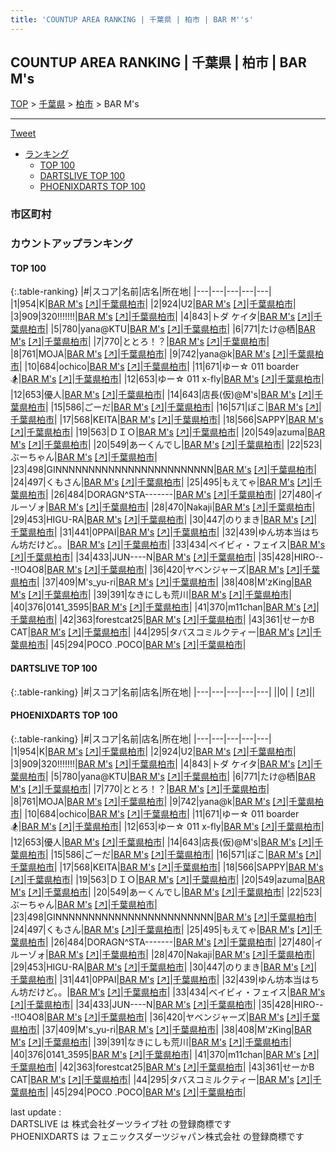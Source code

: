 ```yaml
---
title: 'COUNTUP AREA RANKING | 千葉県 | 柏市 | BAR M''s'
---
```

## COUNTUP AREA RANKING | 千葉県 | 柏市 | BAR M's

[TOP](/darts/rank/) > [千葉県](/darts/rank/千葉県/) > [柏市](/darts/rank/千葉県/柏市/) > BAR M's

___

<a href="https://twitter.com/share?ref_src=twsrc%5Etfw" data-text="COUNTUP AREA RANKING | 千葉県柏市BAR M's" class="twitter-share-button" data-hashtags="DARTSLIVE,PHOENIXDARTS,darts,ダーツ" data-show-count="false">Tweet</a>

* [ランキング](#カウントアップランキング)
    * [TOP 100](#top-100)
    * [DARTSLIVE TOP 100](#dartslive-top-100)
    * [PHOENIXDARTS TOP 100](#phoenixdarts-top-100)

### 市区町村

<ul>

</ul>

### カウントアップランキング

#### TOP 100



{:.table-ranking}
|#|スコア|名前|店名|所在地|
|---|---|---|---|---|
|1|954|<span class="rank-name-pd">K</span>|<a href="/darts/rank/shops/46068.html">BAR M's</a> <a href="https://vs.phoenixdarts.com/jp/shop/shopDetailInfo/s_46068?s_seq=46068">[↗]</a>|<a href="/darts/rank/千葉県/柏市">千葉県柏市</a>|
|2|924|<span class="rank-name-pd">U2</span>|<a href="/darts/rank/shops/46068.html">BAR M's</a> <a href="https://vs.phoenixdarts.com/jp/shop/shopDetailInfo/s_46068?s_seq=46068">[↗]</a>|<a href="/darts/rank/千葉県/柏市">千葉県柏市</a>|
|3|909|<span class="rank-name-pd">320!!!!!!!</span>|<a href="/darts/rank/shops/46068.html">BAR M's</a> <a href="https://vs.phoenixdarts.com/jp/shop/shopDetailInfo/s_46068?s_seq=46068">[↗]</a>|<a href="/darts/rank/千葉県/柏市">千葉県柏市</a>|
|4|843|<span class="rank-name-pd">トダ ケイタ</span>|<a href="/darts/rank/shops/46068.html">BAR M's</a> <a href="https://vs.phoenixdarts.com/jp/shop/shopDetailInfo/s_46068?s_seq=46068">[↗]</a>|<a href="/darts/rank/千葉県/柏市">千葉県柏市</a>|
|5|780|<span class="rank-name-pd">yana@KTU</span>|<a href="/darts/rank/shops/46068.html">BAR M's</a> <a href="https://vs.phoenixdarts.com/jp/shop/shopDetailInfo/s_46068?s_seq=46068">[↗]</a>|<a href="/darts/rank/千葉県/柏市">千葉県柏市</a>|
|6|771|<span class="rank-name-pd">たけ@栖</span>|<a href="/darts/rank/shops/46068.html">BAR M's</a> <a href="https://vs.phoenixdarts.com/jp/shop/shopDetailInfo/s_46068?s_seq=46068">[↗]</a>|<a href="/darts/rank/千葉県/柏市">千葉県柏市</a>|
|7|770|<span class="rank-name-pd">ととろ！？</span>|<a href="/darts/rank/shops/46068.html">BAR M's</a> <a href="https://vs.phoenixdarts.com/jp/shop/shopDetailInfo/s_46068?s_seq=46068">[↗]</a>|<a href="/darts/rank/千葉県/柏市">千葉県柏市</a>|
|8|761|<span class="rank-name-pd">MOJA</span>|<a href="/darts/rank/shops/46068.html">BAR M's</a> <a href="https://vs.phoenixdarts.com/jp/shop/shopDetailInfo/s_46068?s_seq=46068">[↗]</a>|<a href="/darts/rank/千葉県/柏市">千葉県柏市</a>|
|9|742|<span class="rank-name-pd">yana@k</span>|<a href="/darts/rank/shops/46068.html">BAR M's</a> <a href="https://vs.phoenixdarts.com/jp/shop/shopDetailInfo/s_46068?s_seq=46068">[↗]</a>|<a href="/darts/rank/千葉県/柏市">千葉県柏市</a>|
|10|684|<span class="rank-name-pd">ochico</span>|<a href="/darts/rank/shops/46068.html">BAR M's</a> <a href="https://vs.phoenixdarts.com/jp/shop/shopDetailInfo/s_46068?s_seq=46068">[↗]</a>|<a href="/darts/rank/千葉県/柏市">千葉県柏市</a>|
|11|671|<span class="rank-name-pd">ゆー☆ 011 boarder🏂</span>|<a href="/darts/rank/shops/46068.html">BAR M's</a> <a href="https://vs.phoenixdarts.com/jp/shop/shopDetailInfo/s_46068?s_seq=46068">[↗]</a>|<a href="/darts/rank/千葉県/柏市">千葉県柏市</a>|
|12|653|<span class="rank-name-pd">ゆー☆ 011 x-fly</span>|<a href="/darts/rank/shops/46068.html">BAR M's</a> <a href="https://vs.phoenixdarts.com/jp/shop/shopDetailInfo/s_46068?s_seq=46068">[↗]</a>|<a href="/darts/rank/千葉県/柏市">千葉県柏市</a>|
|12|653|<span class="rank-name-pd">優人</span>|<a href="/darts/rank/shops/46068.html">BAR M's</a> <a href="https://vs.phoenixdarts.com/jp/shop/shopDetailInfo/s_46068?s_seq=46068">[↗]</a>|<a href="/darts/rank/千葉県/柏市">千葉県柏市</a>|
|14|643|<span class="rank-name-pd">店長(仮)@M&#x27;s</span>|<a href="/darts/rank/shops/46068.html">BAR M's</a> <a href="https://vs.phoenixdarts.com/jp/shop/shopDetailInfo/s_46068?s_seq=46068">[↗]</a>|<a href="/darts/rank/千葉県/柏市">千葉県柏市</a>|
|15|586|<span class="rank-name-pd">ごーだ</span>|<a href="/darts/rank/shops/46068.html">BAR M's</a> <a href="https://vs.phoenixdarts.com/jp/shop/shopDetailInfo/s_46068?s_seq=46068">[↗]</a>|<a href="/darts/rank/千葉県/柏市">千葉県柏市</a>|
|16|571|<span class="rank-name-pd">ぽこ</span>|<a href="/darts/rank/shops/46068.html">BAR M's</a> <a href="https://vs.phoenixdarts.com/jp/shop/shopDetailInfo/s_46068?s_seq=46068">[↗]</a>|<a href="/darts/rank/千葉県/柏市">千葉県柏市</a>|
|17|568|<span class="rank-name-pd">KEITA</span>|<a href="/darts/rank/shops/46068.html">BAR M's</a> <a href="https://vs.phoenixdarts.com/jp/shop/shopDetailInfo/s_46068?s_seq=46068">[↗]</a>|<a href="/darts/rank/千葉県/柏市">千葉県柏市</a>|
|18|566|<span class="rank-name-pd">SAPPY</span>|<a href="/darts/rank/shops/46068.html">BAR M's</a> <a href="https://vs.phoenixdarts.com/jp/shop/shopDetailInfo/s_46068?s_seq=46068">[↗]</a>|<a href="/darts/rank/千葉県/柏市">千葉県柏市</a>|
|19|563|<span class="rank-name-pd">ＤＩＯ</span>|<a href="/darts/rank/shops/46068.html">BAR M's</a> <a href="https://vs.phoenixdarts.com/jp/shop/shopDetailInfo/s_46068?s_seq=46068">[↗]</a>|<a href="/darts/rank/千葉県/柏市">千葉県柏市</a>|
|20|549|<span class="rank-name-pd">azuma</span>|<a href="/darts/rank/shops/46068.html">BAR M's</a> <a href="https://vs.phoenixdarts.com/jp/shop/shopDetailInfo/s_46068?s_seq=46068">[↗]</a>|<a href="/darts/rank/千葉県/柏市">千葉県柏市</a>|
|20|549|<span class="rank-name-pd">あーくんでし</span>|<a href="/darts/rank/shops/46068.html">BAR M's</a> <a href="https://vs.phoenixdarts.com/jp/shop/shopDetailInfo/s_46068?s_seq=46068">[↗]</a>|<a href="/darts/rank/千葉県/柏市">千葉県柏市</a>|
|22|523|<span class="rank-name-pd">ぶーちゃん</span>|<a href="/darts/rank/shops/46068.html">BAR M's</a> <a href="https://vs.phoenixdarts.com/jp/shop/shopDetailInfo/s_46068?s_seq=46068">[↗]</a>|<a href="/darts/rank/千葉県/柏市">千葉県柏市</a>|
|23|498|<span class="rank-name-pd">GINNNNNNNNNNNNNNNNNNNNNNNN</span>|<a href="/darts/rank/shops/46068.html">BAR M's</a> <a href="https://vs.phoenixdarts.com/jp/shop/shopDetailInfo/s_46068?s_seq=46068">[↗]</a>|<a href="/darts/rank/千葉県/柏市">千葉県柏市</a>|
|24|497|<span class="rank-name-pd">くもさん</span>|<a href="/darts/rank/shops/46068.html">BAR M's</a> <a href="https://vs.phoenixdarts.com/jp/shop/shopDetailInfo/s_46068?s_seq=46068">[↗]</a>|<a href="/darts/rank/千葉県/柏市">千葉県柏市</a>|
|25|495|<span class="rank-name-pd">もえてゃ</span>|<a href="/darts/rank/shops/46068.html">BAR M's</a> <a href="https://vs.phoenixdarts.com/jp/shop/shopDetailInfo/s_46068?s_seq=46068">[↗]</a>|<a href="/darts/rank/千葉県/柏市">千葉県柏市</a>|
|26|484|<span class="rank-name-pd">DORAGN^STA-------</span>|<a href="/darts/rank/shops/46068.html">BAR M's</a> <a href="https://vs.phoenixdarts.com/jp/shop/shopDetailInfo/s_46068?s_seq=46068">[↗]</a>|<a href="/darts/rank/千葉県/柏市">千葉県柏市</a>|
|27|480|<span class="rank-name-pd">イルーゾォ</span>|<a href="/darts/rank/shops/46068.html">BAR M's</a> <a href="https://vs.phoenixdarts.com/jp/shop/shopDetailInfo/s_46068?s_seq=46068">[↗]</a>|<a href="/darts/rank/千葉県/柏市">千葉県柏市</a>|
|28|470|<span class="rank-name-pd">Nakaji</span>|<a href="/darts/rank/shops/46068.html">BAR M's</a> <a href="https://vs.phoenixdarts.com/jp/shop/shopDetailInfo/s_46068?s_seq=46068">[↗]</a>|<a href="/darts/rank/千葉県/柏市">千葉県柏市</a>|
|29|453|<span class="rank-name-pd">HIGU-RA</span>|<a href="/darts/rank/shops/46068.html">BAR M's</a> <a href="https://vs.phoenixdarts.com/jp/shop/shopDetailInfo/s_46068?s_seq=46068">[↗]</a>|<a href="/darts/rank/千葉県/柏市">千葉県柏市</a>|
|30|447|<span class="rank-name-pd">のりまき</span>|<a href="/darts/rank/shops/46068.html">BAR M's</a> <a href="https://vs.phoenixdarts.com/jp/shop/shopDetailInfo/s_46068?s_seq=46068">[↗]</a>|<a href="/darts/rank/千葉県/柏市">千葉県柏市</a>|
|31|441|<span class="rank-name-pd">0PPAI</span>|<a href="/darts/rank/shops/46068.html">BAR M's</a> <a href="https://vs.phoenixdarts.com/jp/shop/shopDetailInfo/s_46068?s_seq=46068">[↗]</a>|<a href="/darts/rank/千葉県/柏市">千葉県柏市</a>|
|32|439|<span class="rank-name-pd">ゆん坊本当はちん坊だけど。。</span>|<a href="/darts/rank/shops/46068.html">BAR M's</a> <a href="https://vs.phoenixdarts.com/jp/shop/shopDetailInfo/s_46068?s_seq=46068">[↗]</a>|<a href="/darts/rank/千葉県/柏市">千葉県柏市</a>|
|33|434|<span class="rank-name-pd">ベイビィ・フェイス</span>|<a href="/darts/rank/shops/46068.html">BAR M's</a> <a href="https://vs.phoenixdarts.com/jp/shop/shopDetailInfo/s_46068?s_seq=46068">[↗]</a>|<a href="/darts/rank/千葉県/柏市">千葉県柏市</a>|
|34|433|<span class="rank-name-pd">JUN----N</span>|<a href="/darts/rank/shops/46068.html">BAR M's</a> <a href="https://vs.phoenixdarts.com/jp/shop/shopDetailInfo/s_46068?s_seq=46068">[↗]</a>|<a href="/darts/rank/千葉県/柏市">千葉県柏市</a>|
|35|428|<span class="rank-name-pd">HIRO---!!O4O8</span>|<a href="/darts/rank/shops/46068.html">BAR M's</a> <a href="https://vs.phoenixdarts.com/jp/shop/shopDetailInfo/s_46068?s_seq=46068">[↗]</a>|<a href="/darts/rank/千葉県/柏市">千葉県柏市</a>|
|36|420|<span class="rank-name-pd">ヤベンジャーズ</span>|<a href="/darts/rank/shops/46068.html">BAR M's</a> <a href="https://vs.phoenixdarts.com/jp/shop/shopDetailInfo/s_46068?s_seq=46068">[↗]</a>|<a href="/darts/rank/千葉県/柏市">千葉県柏市</a>|
|37|409|<span class="rank-name-pd">M&#x27;s_yu-ri</span>|<a href="/darts/rank/shops/46068.html">BAR M's</a> <a href="https://vs.phoenixdarts.com/jp/shop/shopDetailInfo/s_46068?s_seq=46068">[↗]</a>|<a href="/darts/rank/千葉県/柏市">千葉県柏市</a>|
|38|408|<span class="rank-name-pd">M&#x27;zKing</span>|<a href="/darts/rank/shops/46068.html">BAR M's</a> <a href="https://vs.phoenixdarts.com/jp/shop/shopDetailInfo/s_46068?s_seq=46068">[↗]</a>|<a href="/darts/rank/千葉県/柏市">千葉県柏市</a>|
|39|391|<span class="rank-name-pd">なきにしも荒川</span>|<a href="/darts/rank/shops/46068.html">BAR M's</a> <a href="https://vs.phoenixdarts.com/jp/shop/shopDetailInfo/s_46068?s_seq=46068">[↗]</a>|<a href="/darts/rank/千葉県/柏市">千葉県柏市</a>|
|40|376|<span class="rank-name-pd">0141_3595</span>|<a href="/darts/rank/shops/46068.html">BAR M's</a> <a href="https://vs.phoenixdarts.com/jp/shop/shopDetailInfo/s_46068?s_seq=46068">[↗]</a>|<a href="/darts/rank/千葉県/柏市">千葉県柏市</a>|
|41|370|<span class="rank-name-pd">m11chan</span>|<a href="/darts/rank/shops/46068.html">BAR M's</a> <a href="https://vs.phoenixdarts.com/jp/shop/shopDetailInfo/s_46068?s_seq=46068">[↗]</a>|<a href="/darts/rank/千葉県/柏市">千葉県柏市</a>|
|42|363|<span class="rank-name-pd">forestcat25</span>|<a href="/darts/rank/shops/46068.html">BAR M's</a> <a href="https://vs.phoenixdarts.com/jp/shop/shopDetailInfo/s_46068?s_seq=46068">[↗]</a>|<a href="/darts/rank/千葉県/柏市">千葉県柏市</a>|
|43|361|<span class="rank-name-pd">せーかB CAT</span>|<a href="/darts/rank/shops/46068.html">BAR M's</a> <a href="https://vs.phoenixdarts.com/jp/shop/shopDetailInfo/s_46068?s_seq=46068">[↗]</a>|<a href="/darts/rank/千葉県/柏市">千葉県柏市</a>|
|44|295|<span class="rank-name-pd">タバスコミルクティー</span>|<a href="/darts/rank/shops/46068.html">BAR M's</a> <a href="https://vs.phoenixdarts.com/jp/shop/shopDetailInfo/s_46068?s_seq=46068">[↗]</a>|<a href="/darts/rank/千葉県/柏市">千葉県柏市</a>|
|45|294|<span class="rank-name-pd">POCO  .POCO</span>|<a href="/darts/rank/shops/46068.html">BAR M's</a> <a href="https://vs.phoenixdarts.com/jp/shop/shopDetailInfo/s_46068?s_seq=46068">[↗]</a>|<a href="/darts/rank/千葉県/柏市">千葉県柏市</a>|


#### DARTSLIVE TOP 100



{:.table-ranking}
|#|スコア|名前|店名|所在地|
|---|---|---|---|---|
||0|<span class="rank-name-dl"> </span>|<a href="/darts/rank/shops/.html"></a> <a href="">[↗]</a>|<a href="/darts/rank//"></a>|


#### PHOENIXDARTS TOP 100



{:.table-ranking}
|#|スコア|名前|店名|所在地|
|---|---|---|---|---|
|1|954|<span class="rank-name-pd">K</span>|<a href="/darts/rank/shops/46068.html">BAR M's</a> <a href="https://vs.phoenixdarts.com/jp/shop/shopDetailInfo/s_46068?s_seq=46068">[↗]</a>|<a href="/darts/rank/千葉県/柏市">千葉県柏市</a>|
|2|924|<span class="rank-name-pd">U2</span>|<a href="/darts/rank/shops/46068.html">BAR M's</a> <a href="https://vs.phoenixdarts.com/jp/shop/shopDetailInfo/s_46068?s_seq=46068">[↗]</a>|<a href="/darts/rank/千葉県/柏市">千葉県柏市</a>|
|3|909|<span class="rank-name-pd">320!!!!!!!</span>|<a href="/darts/rank/shops/46068.html">BAR M's</a> <a href="https://vs.phoenixdarts.com/jp/shop/shopDetailInfo/s_46068?s_seq=46068">[↗]</a>|<a href="/darts/rank/千葉県/柏市">千葉県柏市</a>|
|4|843|<span class="rank-name-pd">トダ ケイタ</span>|<a href="/darts/rank/shops/46068.html">BAR M's</a> <a href="https://vs.phoenixdarts.com/jp/shop/shopDetailInfo/s_46068?s_seq=46068">[↗]</a>|<a href="/darts/rank/千葉県/柏市">千葉県柏市</a>|
|5|780|<span class="rank-name-pd">yana@KTU</span>|<a href="/darts/rank/shops/46068.html">BAR M's</a> <a href="https://vs.phoenixdarts.com/jp/shop/shopDetailInfo/s_46068?s_seq=46068">[↗]</a>|<a href="/darts/rank/千葉県/柏市">千葉県柏市</a>|
|6|771|<span class="rank-name-pd">たけ@栖</span>|<a href="/darts/rank/shops/46068.html">BAR M's</a> <a href="https://vs.phoenixdarts.com/jp/shop/shopDetailInfo/s_46068?s_seq=46068">[↗]</a>|<a href="/darts/rank/千葉県/柏市">千葉県柏市</a>|
|7|770|<span class="rank-name-pd">ととろ！？</span>|<a href="/darts/rank/shops/46068.html">BAR M's</a> <a href="https://vs.phoenixdarts.com/jp/shop/shopDetailInfo/s_46068?s_seq=46068">[↗]</a>|<a href="/darts/rank/千葉県/柏市">千葉県柏市</a>|
|8|761|<span class="rank-name-pd">MOJA</span>|<a href="/darts/rank/shops/46068.html">BAR M's</a> <a href="https://vs.phoenixdarts.com/jp/shop/shopDetailInfo/s_46068?s_seq=46068">[↗]</a>|<a href="/darts/rank/千葉県/柏市">千葉県柏市</a>|
|9|742|<span class="rank-name-pd">yana@k</span>|<a href="/darts/rank/shops/46068.html">BAR M's</a> <a href="https://vs.phoenixdarts.com/jp/shop/shopDetailInfo/s_46068?s_seq=46068">[↗]</a>|<a href="/darts/rank/千葉県/柏市">千葉県柏市</a>|
|10|684|<span class="rank-name-pd">ochico</span>|<a href="/darts/rank/shops/46068.html">BAR M's</a> <a href="https://vs.phoenixdarts.com/jp/shop/shopDetailInfo/s_46068?s_seq=46068">[↗]</a>|<a href="/darts/rank/千葉県/柏市">千葉県柏市</a>|
|11|671|<span class="rank-name-pd">ゆー☆ 011 boarder🏂</span>|<a href="/darts/rank/shops/46068.html">BAR M's</a> <a href="https://vs.phoenixdarts.com/jp/shop/shopDetailInfo/s_46068?s_seq=46068">[↗]</a>|<a href="/darts/rank/千葉県/柏市">千葉県柏市</a>|
|12|653|<span class="rank-name-pd">ゆー☆ 011 x-fly</span>|<a href="/darts/rank/shops/46068.html">BAR M's</a> <a href="https://vs.phoenixdarts.com/jp/shop/shopDetailInfo/s_46068?s_seq=46068">[↗]</a>|<a href="/darts/rank/千葉県/柏市">千葉県柏市</a>|
|12|653|<span class="rank-name-pd">優人</span>|<a href="/darts/rank/shops/46068.html">BAR M's</a> <a href="https://vs.phoenixdarts.com/jp/shop/shopDetailInfo/s_46068?s_seq=46068">[↗]</a>|<a href="/darts/rank/千葉県/柏市">千葉県柏市</a>|
|14|643|<span class="rank-name-pd">店長(仮)@M&#x27;s</span>|<a href="/darts/rank/shops/46068.html">BAR M's</a> <a href="https://vs.phoenixdarts.com/jp/shop/shopDetailInfo/s_46068?s_seq=46068">[↗]</a>|<a href="/darts/rank/千葉県/柏市">千葉県柏市</a>|
|15|586|<span class="rank-name-pd">ごーだ</span>|<a href="/darts/rank/shops/46068.html">BAR M's</a> <a href="https://vs.phoenixdarts.com/jp/shop/shopDetailInfo/s_46068?s_seq=46068">[↗]</a>|<a href="/darts/rank/千葉県/柏市">千葉県柏市</a>|
|16|571|<span class="rank-name-pd">ぽこ</span>|<a href="/darts/rank/shops/46068.html">BAR M's</a> <a href="https://vs.phoenixdarts.com/jp/shop/shopDetailInfo/s_46068?s_seq=46068">[↗]</a>|<a href="/darts/rank/千葉県/柏市">千葉県柏市</a>|
|17|568|<span class="rank-name-pd">KEITA</span>|<a href="/darts/rank/shops/46068.html">BAR M's</a> <a href="https://vs.phoenixdarts.com/jp/shop/shopDetailInfo/s_46068?s_seq=46068">[↗]</a>|<a href="/darts/rank/千葉県/柏市">千葉県柏市</a>|
|18|566|<span class="rank-name-pd">SAPPY</span>|<a href="/darts/rank/shops/46068.html">BAR M's</a> <a href="https://vs.phoenixdarts.com/jp/shop/shopDetailInfo/s_46068?s_seq=46068">[↗]</a>|<a href="/darts/rank/千葉県/柏市">千葉県柏市</a>|
|19|563|<span class="rank-name-pd">ＤＩＯ</span>|<a href="/darts/rank/shops/46068.html">BAR M's</a> <a href="https://vs.phoenixdarts.com/jp/shop/shopDetailInfo/s_46068?s_seq=46068">[↗]</a>|<a href="/darts/rank/千葉県/柏市">千葉県柏市</a>|
|20|549|<span class="rank-name-pd">azuma</span>|<a href="/darts/rank/shops/46068.html">BAR M's</a> <a href="https://vs.phoenixdarts.com/jp/shop/shopDetailInfo/s_46068?s_seq=46068">[↗]</a>|<a href="/darts/rank/千葉県/柏市">千葉県柏市</a>|
|20|549|<span class="rank-name-pd">あーくんでし</span>|<a href="/darts/rank/shops/46068.html">BAR M's</a> <a href="https://vs.phoenixdarts.com/jp/shop/shopDetailInfo/s_46068?s_seq=46068">[↗]</a>|<a href="/darts/rank/千葉県/柏市">千葉県柏市</a>|
|22|523|<span class="rank-name-pd">ぶーちゃん</span>|<a href="/darts/rank/shops/46068.html">BAR M's</a> <a href="https://vs.phoenixdarts.com/jp/shop/shopDetailInfo/s_46068?s_seq=46068">[↗]</a>|<a href="/darts/rank/千葉県/柏市">千葉県柏市</a>|
|23|498|<span class="rank-name-pd">GINNNNNNNNNNNNNNNNNNNNNNNN</span>|<a href="/darts/rank/shops/46068.html">BAR M's</a> <a href="https://vs.phoenixdarts.com/jp/shop/shopDetailInfo/s_46068?s_seq=46068">[↗]</a>|<a href="/darts/rank/千葉県/柏市">千葉県柏市</a>|
|24|497|<span class="rank-name-pd">くもさん</span>|<a href="/darts/rank/shops/46068.html">BAR M's</a> <a href="https://vs.phoenixdarts.com/jp/shop/shopDetailInfo/s_46068?s_seq=46068">[↗]</a>|<a href="/darts/rank/千葉県/柏市">千葉県柏市</a>|
|25|495|<span class="rank-name-pd">もえてゃ</span>|<a href="/darts/rank/shops/46068.html">BAR M's</a> <a href="https://vs.phoenixdarts.com/jp/shop/shopDetailInfo/s_46068?s_seq=46068">[↗]</a>|<a href="/darts/rank/千葉県/柏市">千葉県柏市</a>|
|26|484|<span class="rank-name-pd">DORAGN^STA-------</span>|<a href="/darts/rank/shops/46068.html">BAR M's</a> <a href="https://vs.phoenixdarts.com/jp/shop/shopDetailInfo/s_46068?s_seq=46068">[↗]</a>|<a href="/darts/rank/千葉県/柏市">千葉県柏市</a>|
|27|480|<span class="rank-name-pd">イルーゾォ</span>|<a href="/darts/rank/shops/46068.html">BAR M's</a> <a href="https://vs.phoenixdarts.com/jp/shop/shopDetailInfo/s_46068?s_seq=46068">[↗]</a>|<a href="/darts/rank/千葉県/柏市">千葉県柏市</a>|
|28|470|<span class="rank-name-pd">Nakaji</span>|<a href="/darts/rank/shops/46068.html">BAR M's</a> <a href="https://vs.phoenixdarts.com/jp/shop/shopDetailInfo/s_46068?s_seq=46068">[↗]</a>|<a href="/darts/rank/千葉県/柏市">千葉県柏市</a>|
|29|453|<span class="rank-name-pd">HIGU-RA</span>|<a href="/darts/rank/shops/46068.html">BAR M's</a> <a href="https://vs.phoenixdarts.com/jp/shop/shopDetailInfo/s_46068?s_seq=46068">[↗]</a>|<a href="/darts/rank/千葉県/柏市">千葉県柏市</a>|
|30|447|<span class="rank-name-pd">のりまき</span>|<a href="/darts/rank/shops/46068.html">BAR M's</a> <a href="https://vs.phoenixdarts.com/jp/shop/shopDetailInfo/s_46068?s_seq=46068">[↗]</a>|<a href="/darts/rank/千葉県/柏市">千葉県柏市</a>|
|31|441|<span class="rank-name-pd">0PPAI</span>|<a href="/darts/rank/shops/46068.html">BAR M's</a> <a href="https://vs.phoenixdarts.com/jp/shop/shopDetailInfo/s_46068?s_seq=46068">[↗]</a>|<a href="/darts/rank/千葉県/柏市">千葉県柏市</a>|
|32|439|<span class="rank-name-pd">ゆん坊本当はちん坊だけど。。</span>|<a href="/darts/rank/shops/46068.html">BAR M's</a> <a href="https://vs.phoenixdarts.com/jp/shop/shopDetailInfo/s_46068?s_seq=46068">[↗]</a>|<a href="/darts/rank/千葉県/柏市">千葉県柏市</a>|
|33|434|<span class="rank-name-pd">ベイビィ・フェイス</span>|<a href="/darts/rank/shops/46068.html">BAR M's</a> <a href="https://vs.phoenixdarts.com/jp/shop/shopDetailInfo/s_46068?s_seq=46068">[↗]</a>|<a href="/darts/rank/千葉県/柏市">千葉県柏市</a>|
|34|433|<span class="rank-name-pd">JUN----N</span>|<a href="/darts/rank/shops/46068.html">BAR M's</a> <a href="https://vs.phoenixdarts.com/jp/shop/shopDetailInfo/s_46068?s_seq=46068">[↗]</a>|<a href="/darts/rank/千葉県/柏市">千葉県柏市</a>|
|35|428|<span class="rank-name-pd">HIRO---!!O4O8</span>|<a href="/darts/rank/shops/46068.html">BAR M's</a> <a href="https://vs.phoenixdarts.com/jp/shop/shopDetailInfo/s_46068?s_seq=46068">[↗]</a>|<a href="/darts/rank/千葉県/柏市">千葉県柏市</a>|
|36|420|<span class="rank-name-pd">ヤベンジャーズ</span>|<a href="/darts/rank/shops/46068.html">BAR M's</a> <a href="https://vs.phoenixdarts.com/jp/shop/shopDetailInfo/s_46068?s_seq=46068">[↗]</a>|<a href="/darts/rank/千葉県/柏市">千葉県柏市</a>|
|37|409|<span class="rank-name-pd">M&#x27;s_yu-ri</span>|<a href="/darts/rank/shops/46068.html">BAR M's</a> <a href="https://vs.phoenixdarts.com/jp/shop/shopDetailInfo/s_46068?s_seq=46068">[↗]</a>|<a href="/darts/rank/千葉県/柏市">千葉県柏市</a>|
|38|408|<span class="rank-name-pd">M&#x27;zKing</span>|<a href="/darts/rank/shops/46068.html">BAR M's</a> <a href="https://vs.phoenixdarts.com/jp/shop/shopDetailInfo/s_46068?s_seq=46068">[↗]</a>|<a href="/darts/rank/千葉県/柏市">千葉県柏市</a>|
|39|391|<span class="rank-name-pd">なきにしも荒川</span>|<a href="/darts/rank/shops/46068.html">BAR M's</a> <a href="https://vs.phoenixdarts.com/jp/shop/shopDetailInfo/s_46068?s_seq=46068">[↗]</a>|<a href="/darts/rank/千葉県/柏市">千葉県柏市</a>|
|40|376|<span class="rank-name-pd">0141_3595</span>|<a href="/darts/rank/shops/46068.html">BAR M's</a> <a href="https://vs.phoenixdarts.com/jp/shop/shopDetailInfo/s_46068?s_seq=46068">[↗]</a>|<a href="/darts/rank/千葉県/柏市">千葉県柏市</a>|
|41|370|<span class="rank-name-pd">m11chan</span>|<a href="/darts/rank/shops/46068.html">BAR M's</a> <a href="https://vs.phoenixdarts.com/jp/shop/shopDetailInfo/s_46068?s_seq=46068">[↗]</a>|<a href="/darts/rank/千葉県/柏市">千葉県柏市</a>|
|42|363|<span class="rank-name-pd">forestcat25</span>|<a href="/darts/rank/shops/46068.html">BAR M's</a> <a href="https://vs.phoenixdarts.com/jp/shop/shopDetailInfo/s_46068?s_seq=46068">[↗]</a>|<a href="/darts/rank/千葉県/柏市">千葉県柏市</a>|
|43|361|<span class="rank-name-pd">せーかB CAT</span>|<a href="/darts/rank/shops/46068.html">BAR M's</a> <a href="https://vs.phoenixdarts.com/jp/shop/shopDetailInfo/s_46068?s_seq=46068">[↗]</a>|<a href="/darts/rank/千葉県/柏市">千葉県柏市</a>|
|44|295|<span class="rank-name-pd">タバスコミルクティー</span>|<a href="/darts/rank/shops/46068.html">BAR M's</a> <a href="https://vs.phoenixdarts.com/jp/shop/shopDetailInfo/s_46068?s_seq=46068">[↗]</a>|<a href="/darts/rank/千葉県/柏市">千葉県柏市</a>|
|45|294|<span class="rank-name-pd">POCO  .POCO</span>|<a href="/darts/rank/shops/46068.html">BAR M's</a> <a href="https://vs.phoenixdarts.com/jp/shop/shopDetailInfo/s_46068?s_seq=46068">[↗]</a>|<a href="/darts/rank/千葉県/柏市">千葉県柏市</a>|


<div class="footer border-top border-gray-light mt-5 pt-3 text-right text-gray">
    last update : <span style="font-weight: italic" id="foot_last_modified"></span><br />
    DARTSLIVE は 株式会社ダーツライブ社 の登録商標です<br />
    PHOENIXDARTS は フェニックスダーツジャパン株式会社 の登録商標です<br />
</div>

<script src="https://cdnjs.cloudflare.com/ajax/libs/jquery.tablesorter/2.31.3/js/jquery.tablesorter.min.js" integrity="sha512-qzgd5cYSZcosqpzpn7zF2ZId8f/8CHmFKZ8j7mU4OUXTNRd5g+ZHBPsgKEwoqxCtdQvExE5LprwwPAgoicguNg==" crossorigin="anonymous" referrerpolicy="no-referrer"></script>
<link rel="stylesheet" href="https://cdnjs.cloudflare.com/ajax/libs/jquery.tablesorter/2.31.3/css/theme.default.min.css" integrity="sha512-wghhOJkjQX0Lh3NSWvNKeZ0ZpNn+SPVXX1Qyc9OCaogADktxrBiBdKGDoqVUOyhStvMBmJQ8ZdMHiR3wuEq8+w==" crossorigin="anonymous" referrerpolicy="no-referrer" />
<script>
$(function() {
    $(".table-ranking").tablesorter({sortList:[[0, 0]]});
    $("#foot_last_modified").text(formatDate(new Date(document.lastModified), 'yyyy-MM-dd HH:mm:ss'));
});
</script>

<script async src="https://platform.twitter.com/widgets.js" charset="utf-8"></script>